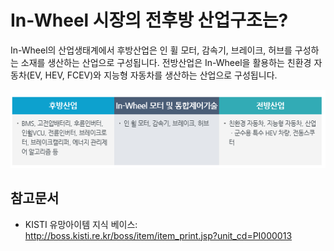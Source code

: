 # In-Wheel 시장의 전후방 산업구조는?

In-Wheel의 산업생태계에서 후방산업은 인 휠 모터, 감속기, 브레이크, 허브를 구성하는 소재를 생산하는 산업으로 구성됩니다. 
전방산업은 In-Wheel을 활용하는 친환경 자동차(EV, HEV, FCEV)와 지능형 자동차를 생산하는 산업으로 구성됩니다. 


![](./images/In_Wheel_모터_Q13_2_1.PNG)
## 참고문서
- KISTI 유망아이템 지식 베이스: http://boss.kisti.re.kr/boss/item/item_print.jsp?unit_cd=PI000013
